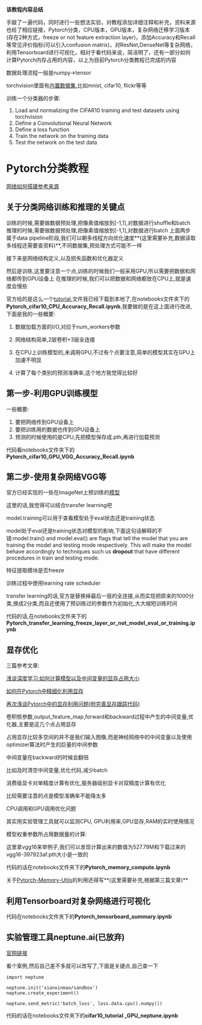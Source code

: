 **该教程内容总结**

手敲了一遍代码，同时进行一些想法实验，对教程添加详细注释和补充，资料来源也给了相应链接，Pytorch分类，CPU版本，GPU版本，复杂网络迁移学习版本(存在2种方式，freeze or not feature extraction layer)，添加Accuracy和Recall等常见评价指标(可以引入confusion matrix)，对ResNet,DenseNet等复杂网络，利用Tensorboard进行可视化，相对于看代码来说，简洁明了，还有一部分如何计算Pytorch内存占用的内容，以上为目前Pytorch分类教程已完成的内容



数据处理流程一般是numpy->tensor

torchvision里面有[内置数据集](https://pytorch.org/docs/stable/torchvision/datasets.html#),比如mnist, cifar10, flickr等等

训练一个分类器的步骤:

1. Load and normalizing the CIFAR10 training and test datasets using torchvision
2. Define a Convolutional Neural Network
3. Define a loss function
4. Train the network on the training data
5. Test the network on the test data

# Pytorch分类教程

[网络如何搭建参考来源](https://pytorch.org/tutorials/beginner/blitz/cifar10_tutorial.html#sphx-glr-beginner-blitz-cifar10-tutorial-py)

## 关于分类网络训练和推理的关键点

训练的时候,需要做数据预处理,把像素值缩放到[-1,1],对数据进行shuffle和batch
推理的时候,需要做数据预处理,把像素值缩放到[-1,1],对数据进行batch
上面两步属于data pipeline阶段,我们可以朝多线程方向优化速度**(这里需要补充,数据读取多线程还需要查资料)**,不同数据集,预处理方式可能不一样

接下来是网络结构定义,以及损失函数和优化器定义

然后是训练,这里要注意一个点,训练的时候我们一般采用GPU,所以需要把数据和网络都传到GPU设备上
在推理的时候,我们可以把数据和网络都放在CPU上,就是速度会慢些

官方给的是这么一个[tutorial](https://pytorch.org/tutorials/_downloads/17a7c7cb80916fcdf921097825a0f562/cifar10_tutorial.ipynb),文件我已经下载到本地了,在notebooks文件夹下的**Pytorch_cifar10_CPU_Accuracy_Recall.ipynb**,我要做的是在这上面进行改进,下面是我的一些概要:

1. 数据加载方面的I/O,对应于num_workers参数

2. 网络结构简单,2层卷积+3层全连接

3. 在CPU上训练模型的,未调用GPU,不过有个点要注意,简单的模型其实在GPU上加速不明显

4. 计算了每个类别的预测准确率,这个地方我觉得比较好

## 第一步-利用GPU训练模型

一些概要:

1. 要把网络传到GPU设备上
2. 要把训练用的数据也传到GPU设备上
3. 预测的时候使用的是CPU,先把模型保存成.pth,再进行加载预测

代码看notebooks文件夹下的**Pytorch_cifar10_GPU_VGG_Accuracy_Recall.ipynb**

## 第二步-使用复杂网络VGG等

官方已经实现的一些在ImageNet上预训练的[模型](https://pytorch.org/docs/stable/torchvision/models.html#)

这里的话,我觉得可以结合transfer learning吧



model.training可以用于查看模型处于eval状态还是training状态

model处于eval还是training状态对模型的影响,下面这句话解释的不错:model.train() and model.eval() are flags that tell the model that you are training the model and testing mode respectively. This will make the model behave accordingly to techniques such us **dropout** that have different procedures in train and testing mode.

特征提取模块是否freeze

训练过程中使用learning rate scheduler

transfer learning的话,官方是替换掉最后一层的全连接,从而实现把原来的1000分类,换成2分类,而且还使用了预训练过的参数作为初始化,大大缩短训练时间

代码的话,在notebooks文件夹下的**Pytorch_transfer_learning_freeze_layer_or_not_model_eval_or_training.ipynb**

## 显存优化

三篇参考文章:

[浅谈深度学习:如何计算模型以及中间变量的显存占用大小](https://oldpan.me/archives/how-to-calculate-gpu-memory)

[如何在Pytorch中精细化利用显存](https://oldpan.me/archives/how-to-use-memory-pytorch)

[再次浅谈Pytorch中的显存利用问题(附完善显存跟踪代码)](https://oldpan.me/archives/pytorch-gpu-memory-usage-track)

卷积核参数,output_feature_map,forward和backward过程中产生的中间变量,优化器,主要是这几个点占用显存



占用显存比较多空间的并不是我们输入图像,而是神经网络中的中间变量以及使用optimizer算法时产生的巨量的中间参数

中间变量在backward的时候会翻倍

比如及时清空中间变量,优化代码,减少batch

消费级显卡对单精度计算有优化,服务器级别显卡对双精度计算有优化

比较需要注意的点是模型准确率不能降太多

CPU调用和GPU调用优化问题

其实用实验管理工具就可以监测CPU, GPU利用率,GPU显存,RAM的实时使用情况



模型权重参数所占用数据量的计算:

这里拿vgg16来举例子,我们可以发现计算出来的数值为527.79M和下载过来的vgg16-397923af.pth大小是一致的

代码的话在notebooks文件夹下的**Pytorch_memory_compute.ipynb**

关于[Pytorch-Memory-Utils](https://github.com/Oldpan/Pytorch-Memory-Utils)的利用还得写**(这里需要补充,根据第三篇文章)**

## 利用Tensorboard对复杂网络进行可视化

代码在notebooks文件夹下的**Pytorch_tensorboard_summary.ipynb**

## 实验管理工具neptune.ai(已放弃)

[官网链接](https://neptune.ai/)

看个案例,然后自己差不多就可以改写了,下面是关键点,自己查一下

```
import neptune

neptune.init('xianxinmao/sandbox')
neptune.create_experiment()

neptune.send_metric('batch_loss', loss.data.cpu().numpy())
```

代码的话在notebooks文件夹下的**cifar10_tutorial _GPU_neptune.ipynb**

